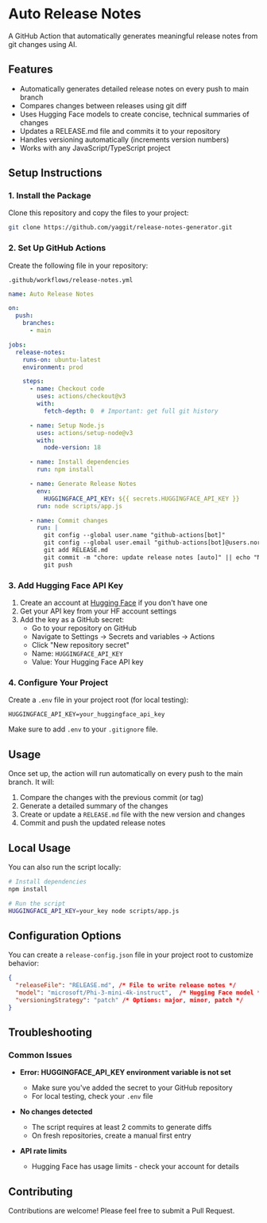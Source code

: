 # Auto Release Notes

A GitHub Action that automatically generates meaningful release notes from git changes using AI.

## Features

- Automatically generates detailed release notes on every push to main branch
- Compares changes between releases using git diff
- Uses Hugging Face models to create concise, technical summaries of changes
- Updates a RELEASE.md file and commits it to your repository
- Handles versioning automatically (increments version numbers)
- Works with any JavaScript/TypeScript project

## Setup Instructions

### 1. Install the Package

Clone this repository and copy the files to your project:

```bash
git clone https://github.com/yaggit/release-notes-generator.git
```

### 2. Set Up GitHub Actions

Create the following file in your repository:

`.github/workflows/release-notes.yml`
```yaml
name: Auto Release Notes

on:
  push:
    branches:
      - main

jobs:
  release-notes:
    runs-on: ubuntu-latest
    environment: prod

    steps:
      - name: Checkout code
        uses: actions/checkout@v3
        with:
          fetch-depth: 0  # Important: get full git history

      - name: Setup Node.js
        uses: actions/setup-node@v3
        with:
          node-version: 18

      - name: Install dependencies
        run: npm install

      - name: Generate Release Notes
        env:
          HUGGINGFACE_API_KEY: ${{ secrets.HUGGINGFACE_API_KEY }}
        run: node scripts/app.js

      - name: Commit changes
        run: |
          git config --global user.name "github-actions[bot]"
          git config --global user.email "github-actions[bot]@users.noreply.github.com"
          git add RELEASE.md
          git commit -m "chore: update release notes [auto]" || echo "No changes to commit"
          git push
```

### 3. Add Hugging Face API Key

1. Create an account at [Hugging Face](https://huggingface.co/) if you don't have one
2. Get your API key from your HF account settings
3. Add the key as a GitHub secret:
   - Go to your repository on GitHub
   - Navigate to Settings → Secrets and variables → Actions
   - Click "New repository secret"
   - Name: `HUGGINGFACE_API_KEY`
   - Value: Your Hugging Face API key

### 4. Configure Your Project

Create a `.env` file in your project root (for local testing):

```
HUGGINGFACE_API_KEY=your_huggingface_api_key
```

Make sure to add `.env` to your `.gitignore` file.

## Usage

Once set up, the action will run automatically on every push to the main branch. It will:

1. Compare the changes with the previous commit (or tag)
2. Generate a detailed summary of the changes
3. Create or update a `RELEASE.md` file with the new version and changes
4. Commit and push the updated release notes

## Local Usage

You can also run the script locally:

```bash
# Install dependencies
npm install

# Run the script
HUGGINGFACE_API_KEY=your_key node scripts/app.js
```

## Configuration Options

You can create a `release-config.json` file in your project root to customize behavior:

```json
{
  "releaseFile": "RELEASE.md", /* File to write release notes */
  "model": "microsoft/Phi-3-mini-4k-instruct",  /* Hugging Face model */
  "versioningStrategy": "patch" /* Options: major, minor, patch */
}
```

## Troubleshooting

### Common Issues

- **Error: HUGGINGFACE_API_KEY environment variable is not set**
  - Make sure you've added the secret to your GitHub repository
  - For local testing, check your `.env` file

- **No changes detected**
  - The script requires at least 2 commits to generate diffs
  - On fresh repositories, create a manual first entry

- **API rate limits**
  - Hugging Face has usage limits - check your account for details


## Contributing

Contributions are welcome! Please feel free to submit a Pull Request.